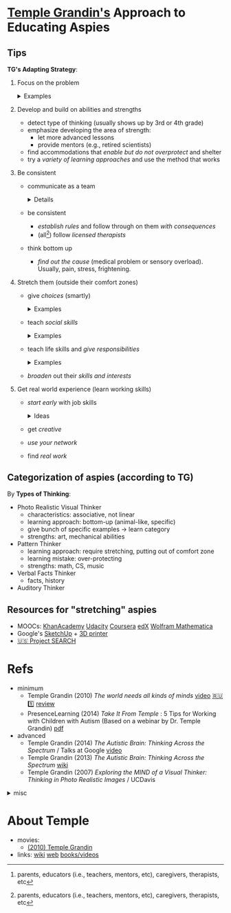 # [Temple Grandin's](https://en.wikipedia.org/wiki/Temple_Grandin) Approach to Educating Aspies

## Tips

**TG's Adapting Strategy**:
1. Focus on the problem

   <details><summary>Examples</summary>

   - Problems making friends? $\implies$
     1. *special interest group* (scouting, [4H](https://en.wikipedia.org/wiki/4-H), or a model rocket club)
   - Not talking? $\implies$
     1. *evidence-based treatments* (e.g., ABA-type therapy) + 20 h/week with an effective teacher
     2. be observant to identify *biological* or *sensory* issues.
   - Behavior problems? $\implies$
     1. look for *causes* (medical, sensory)
     2. be aware of *manipulation*
     3. have *consistent rules* at school and home
     4. provide a *safe place* and give *time* for tuning out
   - Sensory issues? (range: irritating $\to$ totally debilitating; no single solution) $\implies$
     1. contact an occupational therapist
     2. try different things to see what works
   - Problems with bullying?
     1. *special interest groups*
     2. (if worse came worst) consider virtual schooling, home schooling, and other options

   </details>

2. Develop and build on abilities and strengths
   - detect type of thinking (usually shows up by 3rd or 4th grade)
   - emphasize developing the area of strength:
     - let more advanced lessons 
     - provide mentors (e.g., retired scientists)
   - find accommodations that *enable but do not overprotect* and shelter
   - try a *variety of learning approaches* and use the method that works
3. Be consistent
   - communicate as a team

     <details>

     (all[^ALL_INVOLVED]) must be *on the same page* regarding therapy, problems, rules and their consequences
     > It takes a village to raise a child. (Eustacia Cutler, TG’s mother)

     </details>

   - be consistent
     - *establish rules* and follow through on them *with consequences*
     - (all[^ALL_INVOLVED]) follow *licensed therapists*
    - think bottom up
      - *find out the cause* (medical problem or sensory overload). Usually, pain, stress, frightening. 

4. Stretch them (outside their comfort zones)
   - give *choices* (smartly)

     <details><summary>Examples</summary>

     - choice to go for short or for long time, but staying at home is not an option

     </details>

   - teach *social skills*

     <details><summary>Examples</summary>

     - practice shaking hands and greeting people
     - learn how to introduce himself or herself

     </details>

   - teach life skills and *give responsibilities*

     <details><summary>Examples</summary>

     - practice ordering food (start at home, them slightly move to ordering at a restaurant)
     - practice buying groceries

     </details>

   - *broaden* out their *skills and interests*

5. Get real world experience (learn working skills)

   - *start early* with job skills
   
     <details><summary>Ideas</summary>

     - middle school
       - doing chores
       - walking dogs
     - teens
       - building or maintaining websites
       - retails
       - unqualified work on a farm or plant, etc
     - all ages
       - find hands-on and/or problem-solving classes (like cooking, sewing, woodshop, or welding)
    
     </details>
   
   - get *creative*
     <!-- What needs doing in your school or neighborhood? Where can your teen help? -->
   - *use your network*
     <!-- Jobs rarely fall in anyone’s lap. Call on your family, friends, and community. -->
   - find *real work*
     <!-- aspeis know when they are being asked to do fake work. -->

[^ALL_INVOLVED]: parents, educators (i.e., teachers, mentors, etc), caregivers, therapists, etc

## Categorization of aspies (according to TG)

By **Types of Thinking**:
- Photo Realistic Visual Thinker
  - characteristics: associative, not linear 
  -  learning approach: bottom-up (animal-like, specific)
    - give bunch of specific examples $\to$ learn category 
  - strengths: art, mechanical abilities
- Pattern Thinker
  -  learning approach: require stretching, putting out of comfort zone
  - learning mistake: over-protecting
  - strengths: math, CS, music
- Verbal Facts Thinker
  - facts, history
- Auditory Thinker

## Resources for "stretching" aspies

- MOOCs:
  [KhanAcademy](https://en.wikipedia.org/wiki/Khan_Academy)
  [Udacity](https://en.wikipedia.org/wiki/Udacity)
  [Coursera](https://en.wikipedia.org/wiki/Coursera)
  [edX](https://en.wikipedia.org/wiki/edX)
  [Wolfram Mathematica](https://en.wikipedia.org/wiki/Wolfram_Mathematica)
- Google's [SketchUp](https://en.wikipedia.org/wiki/SketchUp) +
  [3D printer](https://en.wikipedia.org/wiki/3D_printing#Processes_and_printers)
- [:us: Project SEARCH](https://www.projectsearch.us)

<!-- **Collaboration** -->

# Refs

- minimum 
  - Temple Grandin (2010) *The world needs all kinds of minds*
    [video](https://www.youtube.com/watch?v=fn_9f5x0f1Q)
    [:ru::one:](https://www.youtube.com/watch?v=x5-WGL_zKgM)
    [review](https://digitalcommons.wku.edu/cgi/viewcontent.cgi?article=1013&context=ueul_award)
  - PresenceLearning (2014) *Take It From Temple* : 5 Tips for Working with Children with Autism
    (Based on a webinar by Dr. Temple Grandin)
    [pdf](https://resources.finalsite.net/images/v1569423858/lpisdorg/vhbltn4gd4ynwulaemjq/5TipsforWorkingWithChildrenWithAutism.pdf)
- advanced
  - Temple Grandin (2014) *The Autistic Brain: Thinking Across the Spectrum* / Talks at Google
    [video](https://www.youtube.com/watch?v=IA4tE3_2qmI)
  - Temple Grandin (2013) *The Autistic Brain: Thinking Across the Spectrum*
    [wiki](https://en.wikipedia.org/wiki/The_Autistic_Brain)
  - Temple Grandin (2007) *Exploring the MIND of a Visual Thinker: Thinking in Photo Realistic Images* / UCDavis

<details><summary>misc</summary>

- mics
  - (2018) Thinking styles in autistic people
    [web](https://embrace-autism.com/thinking-styles-in-autistic-people/)
  - Temple Grandin (2020) *Educating different kinds of minds*
  - Temple Grandin (2013) *Different Kinds of Minds*,
    In: *UMiami's Undergraduate Newsletter for Psychology and Neuroscience Majors*, pp. 4-5
    [pdf](https://local.psy.miami.edu/media/college-of-arts-and-sciences/style-assets/images/psychology/news/mar13.pdf)

</details>

# About Temple

- movies:
  - [(2010) Temple Grandin](https://en.wikipedia.org/wiki/Temple_Grandin_(film))
- links:
  [wiki](https://en.wikipedia.org/wiki/Temple_Grandin)
  [web](https://www.grandin.com/)
  [books/videos](https://www.grandin.com/inc/ads.html)
